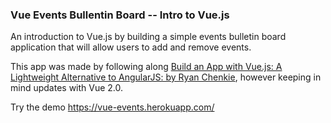 ### Vue Events Bullentin Board -- Intro to Vue.js

An introduction to Vue.js by building a simple events bulletin board application that will allow users to add and remove events.

This app was made by following along [Build an App with Vue.js: A Lightweight Alternative to AngularJS: by Ryan Chenkie](https://scotch.io/tutorials/build-an-app-with-vue-js-a-lightweight-alternative-to-angularjs), however keeping in mind updates with Vue 2.0.

Try the demo https://vue-events.herokuapp.com/
